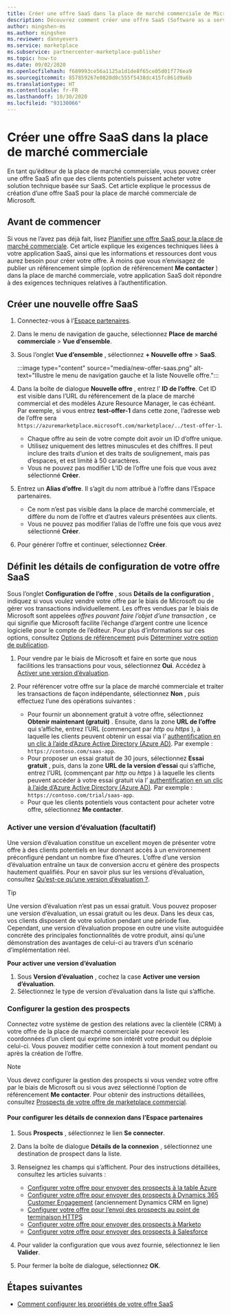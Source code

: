 ```yaml
---
title: Créer une offre SaaS dans la place de marché commerciale de Microsoft
description: Découvrez comment créer une offre SaaS (Software as a service) à référencer ou vendre dans Microsoft AppSource, la Place de marché Azure, ou par le biais du programme de fournisseur de solutions cloud (CSP) en utilisant le portail de la place de marché commerciale dans l’Espace partenaires de Microsoft.
author: mingshen-ms
ms.author: mingshen
ms.reviewer: dannyevers
ms.service: marketplace
ms.subservice: partnercenter-marketplace-publisher
ms.topic: how-to
ms.date: 09/02/2020
ms.openlocfilehash: f689993ce56a1125a1d1de8f65ce05d01f776ea9
ms.sourcegitcommit: 857859267e0820d0c555f5438dc415fc861d9a6b
ms.translationtype: HT
ms.contentlocale: fr-FR
ms.lasthandoff: 10/30/2020
ms.locfileid: "93130066"
---
```

# <a name="how-to-create-a-saas-offer-in-the-commercial-marketplace"></a>Créer une offre SaaS dans la place de marché commerciale

En tant qu’éditeur de la place de marché commerciale, vous pouvez créer une offre SaaS afin que des clients potentiels puissent acheter votre solution technique basée sur SaaS. Cet article explique le processus de création d’une offre SaaS pour la place de marché commerciale de Microsoft.

## <a name="before-you-begin"></a>Avant de commencer

Si vous ne l’avez pas déjà fait, lisez [Planifier une offre SaaS pour la place de marché commerciale](plan-saas-offer.md). Cet article explique les exigences techniques liées à votre application SaaS, ainsi que les informations et ressources dont vous aurez besoin pour créer votre offre. À moins que vous n’envisagez de publier un référencement simple (option de référencement **Me contacter** ) dans la place de marché commerciale, votre application SaaS doit répondre à des exigences techniques relatives à l’authentification.

## <a name="create-a-new-saas-offer"></a>Créer une nouvelle offre SaaS

1. Connectez-vous à l’[Espace partenaires](https://partner.microsoft.com/dashboard/home).
1. Dans le menu de navigation de gauche, sélectionnez **Place de marché commerciale** > **Vue d’ensemble**.
1. Sous l’onglet **Vue d’ensemble** , sélectionnez **+ Nouvelle offre** > **SaaS**.

   :::image type="content" source="media/new-offer-saas.png" alt-text="Illustre le menu de navigation gauche et la liste Nouvelle offre.":::

1. Dans la boîte de dialogue **Nouvelle offre** , entrez l’ **ID de l’offre**. Cet ID est visible dans l’URL du référencement de la place de marché commercial et des modèles Azure Resource Manager, le cas échéant. Par exemple, si vous entrez **test-offer-1** dans cette zone, l’adresse web de l’offre sera `https://azuremarketplace.microsoft.com/marketplace/../test-offer-1`.
   + Chaque offre au sein de votre compte doit avoir un ID d’offre unique.
   + Utilisez uniquement des lettres minuscules et des chiffres. Il peut inclure des traits d’union et des traits de soulignement, mais pas d’espaces, et est limité à 50 caractères.
   + Vous ne pouvez pas modifier L’ID de l’offre une fois que vous avez sélectionné **Créer**.

1. Entrez un **Alias d’offre**. Il s’agit du nom attribué à l’offre dans l’Espace partenaires.

   + Ce nom n’est pas visible dans la place de marché commerciale, et diffère du nom de l’offre et d’autres valeurs présentées aux clients.
   + Vous ne pouvez pas modifier l’alias de l’offre une fois que vous avez sélectionné **Créer**.
1. Pour générer l’offre et continuer, sélectionnez **Créer**.

## <a name="configure-your-saas-offer-setup-details"></a>Définit les détails de configuration de votre offre SaaS

Sous l’onglet **Configuration de l’offre** , sous **Détails de la configuration** , indiquez si vous voulez vendre votre offre par le biais de Microsoft ou de gérer vos transactions individuellement. Les offres vendues par le biais de Microsoft sont appelées _offres pouvant faire l’objet d’une transaction_ , ce qui signifie que Microsoft facilite l’échange d’argent contre une licence logicielle pour le compte de l’éditeur. Pour plus d’informations sur ces options, consultez [Options de référencement](plan-saas-offer.md#listing-options) puis [Déterminer votre option de publication](determine-your-listing-type.md).

1. Pour vendre par le biais de Microsoft et faire en sorte que nous facilitions les transactions pour vous, sélectionnez **Oui**. Accédez à [Activer une version d’évaluation](#enable-a-test-drive-optional).

1. Pour référencer votre offre sur la place de marché commerciale et traiter les transactions de façon indépendante, sélectionnez **Non** , puis effectuez l’une des opérations suivantes :
   + Pour fournir un abonnement gratuit à votre offre, sélectionnez **Obtenir maintenant (gratuit)** . Ensuite, dans la zone **URL de l’offre** qui s’affiche, entrez l’URL (commençant par *http* ou *https* ), à laquelle les clients peuvent obtenir un essai via l’ [authentification en un clic à l’aide d’Azure Active Directory (Azure AD)](azure-ad-saas.md). Par exemple : `https://contoso.com/saas-app`.
   + Pour proposer un essai gratuit de 30 jours, sélectionnez **Essai gratuit** , puis, dans la zone **URL de la version d’essai** qui s’affiche, entrez l’URL (commençant par *http* ou *https* ) à laquelle les clients peuvent accéder à votre essai gratuit via l’ [authentification en un clic à l’aide d’Azure Active Directory (Azure AD)](azure-ad-saas.md). Par exemple : `https://contoso.com/trial/saas-app`.
   + Pour que les clients potentiels vous contactent pour acheter votre offre, sélectionnez **Me contacter**.

### <a name="enable-a-test-drive-optional"></a>Activer une version d’évaluation (facultatif)

Une version d’évaluation constitue un excellent moyen de présenter votre offre à des clients potentiels en leur donnant accès à un environnement préconfiguré pendant un nombre fixe d’heures. L’offre d’une version d’évaluation entraîne un taux de conversion accru et génère des prospects hautement qualifiés. Pour en savoir plus sur les versions d’évaluation, consultez [Qu’est-ce qu’une version d’évaluation ?](./what-is-test-drive.md).

> [!TIP]
> Une version d’évaluation n’est pas un essai gratuit. Vous pouvez proposer une version d’évaluation, un essai gratuit ou les deux. Dans les deux cas, vos clients disposent de votre solution pendant une période fixe. Cependant, une version d’évaluation propose en outre une visite autoguidée concrète des principales fonctionnalités de votre produit, ainsi qu’une démonstration des avantages de celui-ci au travers d’un scénario d’implémentation réel.

**Pour activer une version d’évaluation**
1.  Sous **Version d’évaluation** , cochez la case **Activer une version d’évaluation**.
1.  Sélectionnez le type de version d’évaluation dans la liste qui s’affiche.

### <a name="configure-lead-management"></a>Configurer la gestion des prospects

Connectez votre système de gestion des relations avec la clientèle (CRM) à votre offre de la place de marché commerciale pour recevoir les coordonnées d’un client qui exprime son intérêt votre produit ou déploie celui-ci. Vous pouvez modifier cette connexion à tout moment pendant ou après la création de l’offre.

> [!NOTE]
> Vous devez configurer la gestion des prospects si vous vendez votre offre par le biais de Microsoft ou si vous avez sélectionné l’option de référencement **Me contacter**. Pour obtenir des instructions détaillées, consultez [Prospects de votre offre de marketplace commercial](partner-center-portal/commercial-marketplace-get-customer-leads.md).

#### <a name="to-configure-the-connection-details-in-partner-center"></a>Pour configurer les détails de connexion dans l’Espace partenaires

1.  Sous **Prospects** , sélectionnez le lien **Se connecter**.
1. Dans la boîte de dialogue **Détails de la connexion** , sélectionnez une destination de prospect dans la liste.
1. Renseignez les champs qui s’affichent. Pour des instructions détaillées, consultez les articles suivants :

   - [Configurer votre offre pour envoyer des prospects à la table Azure](./partner-center-portal/commercial-marketplace-lead-management-instructions-azure-table.md#configure-your-offer-to-send-leads-to-the-azure-table)
   - [Configurer votre offre pour envoyer des prospects à Dynamics 365 Customer Engagement](./partner-center-portal/commercial-marketplace-lead-management-instructions-dynamics.md#configure-your-offer-to-send-leads-to-dynamics-365-customer-engagement) (anciennement Dynamics CRM en ligne)
   - [Configurer votre offre pour l’envoi des prospects au point de terminaison HTTPS](./partner-center-portal/commercial-marketplace-lead-management-instructions-https.md#configure-your-offer-to-send-leads-to-the-https-endpoint)
   - [Configurer votre offre pour envoyer des prospects à Marketo](./partner-center-portal/commercial-marketplace-lead-management-instructions-marketo.md#configure-your-offer-to-send-leads-to-marketo)
   - [Configurer votre offre pour envoyer des prospects à Salesforce](./partner-center-portal/commercial-marketplace-lead-management-instructions-salesforce.md#configure-your-offer-to-send-leads-to-salesforce)

1. Pour valider la configuration que vous avez fournie, sélectionnez le lien **Valider**.
1. Pour fermer la boîte de dialogue, sélectionnez **OK**.

## <a name="next-steps"></a>Étapes suivantes

- [Comment configurer les propriétés de votre offre SaaS](create-new-saas-offer-properties.md)